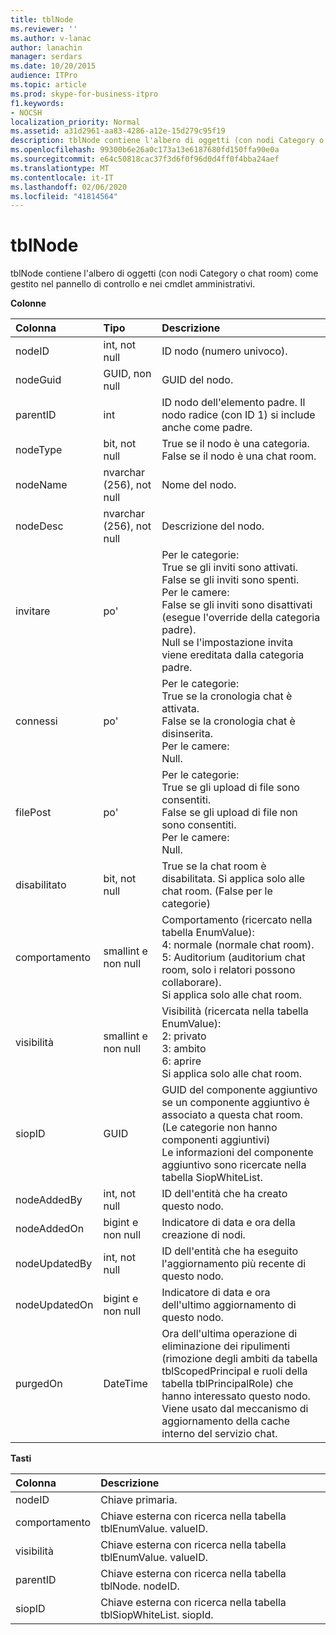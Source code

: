 ```yaml
---
title: tblNode
ms.reviewer: ''
ms.author: v-lanac
author: lanachin
manager: serdars
ms.date: 10/20/2015
audience: ITPro
ms.topic: article
ms.prod: skype-for-business-itpro
f1.keywords:
- NOCSH
localization_priority: Normal
ms.assetid: a31d2961-aa83-4286-a12e-15d279c95f19
description: tblNode contiene l'albero di oggetti (con nodi Category o chat room) come gestito nel pannello di controllo e nei cmdlet amministrativi.
ms.openlocfilehash: 99300b6e26a0c173a13e6187680fd150ffa90e0a
ms.sourcegitcommit: e64c50818cac37f3d6f0f96d0d4ff0f4bba24aef
ms.translationtype: MT
ms.contentlocale: it-IT
ms.lasthandoff: 02/06/2020
ms.locfileid: "41814564"
---
```

# <a name="tblnode"></a>tblNode
 
tblNode contiene l'albero di oggetti (con nodi Category o chat room) come gestito nel pannello di controllo e nei cmdlet amministrativi.
  
**Colonne**

|**Colonna**|**Tipo**|**Descrizione**|
|:-----|:-----|:-----|
|nodeID  <br/> |int, not null  <br/> |ID nodo (numero univoco).  <br/> |
|nodeGuid  <br/> |GUID, non null  <br/> |GUID del nodo.  <br/> |
|parentID  <br/> |int  <br/> |ID nodo dell'elemento padre. Il nodo radice (con ID 1) si include anche come padre.  <br/> |
|nodeType  <br/> |bit, not null  <br/> |True se il nodo è una categoria.  <br/> False se il nodo è una chat room.  <br/> |
|nodeName  <br/> |nvarchar (256), not null  <br/> |Nome del nodo.  <br/> |
|nodeDesc  <br/> |nvarchar (256), not null  <br/> |Descrizione del nodo.  <br/> |
|invitare  <br/> |po'  <br/> | Per le categorie: <br/>  True se gli inviti sono attivati. <br/>  False se gli inviti sono spenti. <br/>  Per le camere: <br/>  False se gli inviti sono disattivati (esegue l'override della categoria padre). <br/>  Null se l'impostazione invita viene ereditata dalla categoria padre. <br/> |
|connessi  <br/> |po'  <br/> | Per le categorie: <br/>  True se la cronologia chat è attivata. <br/>  False se la cronologia chat è disinserita. <br/>  Per le camere: <br/>  Null. <br/> |
|filePost  <br/> |po'  <br/> | Per le categorie: <br/>  True se gli upload di file sono consentiti. <br/>  False se gli upload di file non sono consentiti. <br/>  Per le camere: <br/>  Null. <br/> |
|disabilitato  <br/> |bit, not null  <br/> |True se la chat room è disabilitata. Si applica solo alle chat room. (False per le categorie)  <br/> |
|comportamento  <br/> |smallint e non null  <br/> | Comportamento (ricercato nella tabella EnumValue): <br/>  4: normale (normale chat room). <br/>  5: Auditorium (auditorium chat room, solo i relatori possono collaborare). <br/>  Si applica solo alle chat room. <br/> |
|visibilità  <br/> |smallint e non null  <br/> | Visibilità (ricercata nella tabella EnumValue): <br/>  2: privato <br/>  3: ambito <br/>  6: aprire <br/>  Si applica solo alle chat room. <br/> |
|siopID  <br/> |GUID  <br/> |GUID del componente aggiuntivo se un componente aggiuntivo è associato a questa chat room. (Le categorie non hanno componenti aggiuntivi)  <br/> Le informazioni del componente aggiuntivo sono ricercate nella tabella SiopWhiteList.  <br/> |
|nodeAddedBy  <br/> |int, not null  <br/> |ID dell'entità che ha creato questo nodo.  <br/> |
|nodeAddedOn  <br/> |bigint e non null  <br/> |Indicatore di data e ora della creazione di nodi.  <br/> |
|nodeUpdatedBy  <br/> |int, not null  <br/> |ID dell'entità che ha eseguito l'aggiornamento più recente di questo nodo.  <br/> |
|nodeUpdatedOn  <br/> |bigint e non null  <br/> |Indicatore di data e ora dell'ultimo aggiornamento di questo nodo.  <br/> |
|purgedOn  <br/> |DateTime  <br/> |Ora dell'ultima operazione di eliminazione dei ripulimenti (rimozione degli ambiti da tabella tblScopedPrincipal e ruoli della tabella tblPrincipalRole) che hanno interessato questo nodo. Viene usato dal meccanismo di aggiornamento della cache interno del servizio chat.  <br/> |
   
**Tasti**

|**Colonna**|**Descrizione**|
|:-----|:-----|
|nodeID  <br/> |Chiave primaria.  <br/> |
|comportamento  <br/> |Chiave esterna con ricerca nella tabella tblEnumValue. valueID.  <br/> |
|visibilità  <br/> |Chiave esterna con ricerca nella tabella tblEnumValue. valueID.  <br/> |
|parentID  <br/> |Chiave esterna con ricerca nella tabella tblNode. nodeID.  <br/> |
|siopID  <br/> |Chiave esterna con ricerca nella tabella tblSiopWhiteList. siopId.  <br/> |
   


